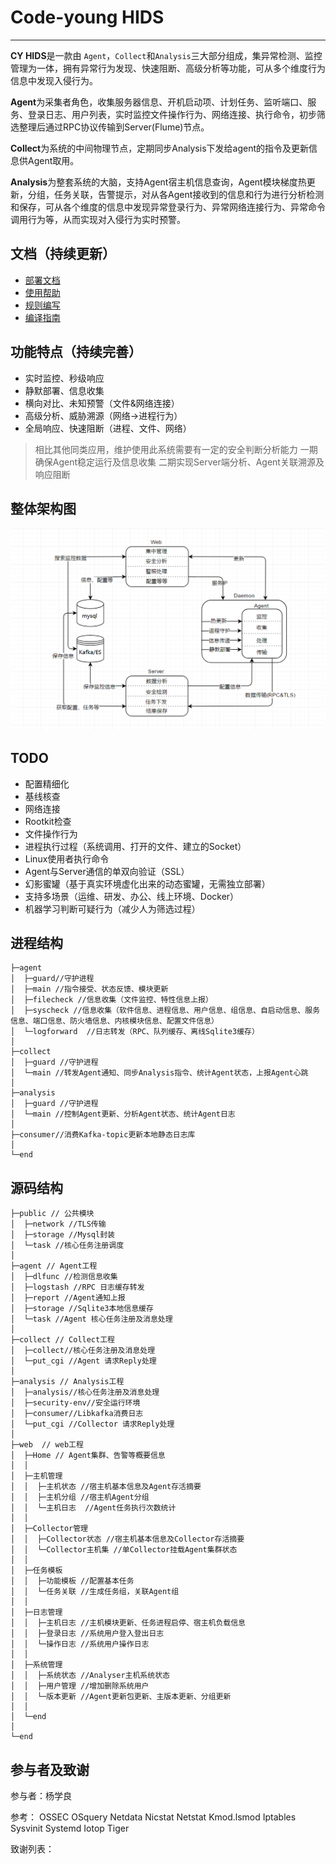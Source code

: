 # Code-young HIDS 
----------
**CY HIDS**是一款由 `Agent`，`Collect`和`Analysis`三大部分组成，集异常检测、监控管理为一体，拥有异常行为发现、快速阻断、高级分析等功能，可从多个维度行为信息中发现入侵行为。

**Agent**为采集者角色，收集服务器信息、开机启动项、计划任务、监听端口、服务、登录日志、用户列表，实时监控文件操作行为、网络连接、执行命令，初步筛选整理后通过RPC协议传输到Server(Flume)节点。

**Collect**为系统的中间物理节点，定期同步Analysis下发给agent的指令及更新信息供Agent取用。

**Analysis**为整套系统的大脑，支持Agent宿主机信息查询，Agent模块梯度热更新，分组，任务关联，告警提示，对从各Agent接收到的信息和行为进行分析检测和保存，可从各个维度的信息中发现异常登录行为、异常网络连接行为、异常命令调用行为等，从而实现对入侵行为实时预警。


## 文档（持续更新）

* [部署文档](./docs/)
* [使用帮助](./docs/)
* [规则编写](./docs/)
* [编译指南](./docs/)

## 功能特点（持续完善）


- 实时监控、秒级响应
- 静默部署、信息收集
- 横向对比、未知预警（文件&网络连接）
- 高级分析、威胁溯源（网络->进程行为）
- 全局响应、快速阻断（进程、文件、网络）


> 相比其他同类应用，维护使用此系统需要有一定的安全判断分析能力
> 一期确保Agent稳定运行及信息收集
>二期实现Server端分析、Agent关联溯源及响应阻断

## 整体架构图
![](./docs/lc.png)


## TODO
- 配置精细化
- 基线核查
- 网络连接
- Rootkit检查
- 文件操作行为
- 进程执行过程（系统调用、打开的文件、建立的Socket）
- Linux使用者执行命令
- Agent与Server通信的单双向验证（SSL）
- 幻影蜜罐（基于真实环境虚化出来的动态蜜罐，无需独立部署）
- 支持多场景（运维、研发、办公、线上环境、Docker）
- 机器学习判断可疑行为（减少人为筛选过程）


## 进程结构
```
├─agent 
│  ├─guard//守护进程
│  ├─main //指令接受、状态反馈、模块更新
│  ├─filecheck //信息收集（文件监控、特性信息上报）
│  ├─syscheck //信息收集（软件信息、进程信息、用户信息、组信息、自启动信息、服务信息、端口信息、防火墙信息、内核模块信息、配置文件信息）
│  └─logforward  //日志转发（RPC、队列缓存、离线Sqlite3缓存）
│  
├─collect 
│  ├─guard //守护进程
│  └─main //转发Agent通知、同步Analysis指令、统计Agent状态，上报Agent心跳
│
├─analysis
│  ├─guard //守护进程
│  └─main //控制Agent更新、分析Agent状态、统计Agent日志
│
├─consumer//消费Kafka-topic更新本地静态日志库
│
└─end
```

## 源码结构
```
├─public // 公共模块
│  ├─network //TLS传输
│  ├─storage //Mysql封装
│  └─task //核心任务注册调度
│
├─agent // Agent工程
│  ├─dlfunc //检测信息收集
│  ├─logstash //RPC 日志缓存转发
│  ├─report //Agent通知上报
│  ├─storage //Sqlite3本地信息缓存
│  └─task //Agent 核心任务注册及消息处理
│
├─collect // Collect工程
│  ├─collect//核心任务注册及消息处理
│  └─put_cgi //Agent 请求Reply处理
│
├─analysis // Analysis工程
│  ├─analysis//核心任务注册及消息处理
│  ├─security-env//安全运行环境
│  ├─consumer//Libkafka消费日志
│  └─put_cgi //Collector 请求Reply处理
│
├─web  // web工程
│  ├─Home // Agent集群、告警等概要信息
│  │ 
│  ├─主机管理 
│  │  ├─主机状态 //宿主机基本信息及Agent存活摘要
│  │  ├─主机分组 //宿主机Agent分组
│  │  └─主机日志  //Agent任务执行次数统计
│  │ 
│  ├─Collector管理
│  │  ├─Collector状态 //宿主机基本信息及Collector存活摘要
│  │  └─Collector主机集 //单Collector挂载Agent集群状态
│  │ 
│  ├─任务模板
│  │  ├─功能模板 //配置基本任务
│  │  └─任务关联 //生成任务组，关联Agent组
│  │ 
│  ├─日志管理
│  │  ├─主机日志 //主机模块更新、任务进程启停、宿主机负载信息
│  │  ├─登录日志 //系统用户登入登出日志
│  │  └─操作日志 //系统用户操作日志
│  │ 
│  ├─系统管理
│  │  ├─系统状态 //Analyser主机系统状态
│  │  ├─用户管理 //增加删除系统用户
│  │  └─版本更新 //Agent更新包更新、主版本更新、分组更新
│  │ 
│  └─end
│
└─end
```

## 参与者及致谢

参与者：杨学良

参考：
OSSEC
OSquery
Netdata
Nicstat
Netstat
Kmod.lsmod 
Iptables
Sysvinit
Systemd
Iotop
Tiger


致谢列表：

